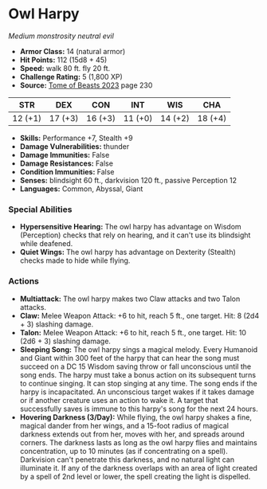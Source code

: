 # Owl Harpy

*Medium* *monstrosity* *neutral evil*

- **Armor Class:** 14 (natural armor)
- **Hit Points:** 112 (15d8 + 45)
- **Speed:** walk 80 ft. fly 20 ft.
- **Challenge Rating:** 5 (1,800 XP)
- **Source:** [Tome of Beasts 2023](https://koboldpress.com/kpstore/product/tome-of-beasts-1-2023-edition/) page 230

| STR | DEX | CON | INT | WIS | CHA |
| --- | --- | --- | --- | --- | --- |
| 12 (+1) | 17 (+3) | 16 (+3) | 11 (+0) | 14 (+2) | 18 (+4) |

- **Skills:** Performance +7, Stealth +9
- **Damage Vulnerabilities:** thunder
- **Damage Immunities:** False
- **Damage Resistances:** False
- **Condition Immunities:** False
- **Senses:** blindsight 60 ft., darkvision 120 ft., passive Perception 12
- **Languages:** Common, Abyssal, Giant

### Special Abilities

- **Hypersensitive Hearing:** The owl harpy has advantage on Wisdom (Perception) checks that rely on hearing, and it can't use its blindsight while deafened.
- **Quiet Wings:** The owl harpy has advantage on Dexterity (Stealth) checks made to hide while flying.

### Actions

- **Multiattack:** The owl harpy makes two Claw attacks and two Talon attacks.
- **Claw:** Melee Weapon Attack: +6 to hit, reach 5 ft., one target. Hit: 8 (2d4 + 3) slashing damage.
- **Talon:** Melee Weapon Attack: +6 to hit, reach 5 ft., one target. Hit: 10 (2d6 + 3) slashing damage.
- **Sleeping Song:** The owl harpy sings a magical melody. Every Humanoid and Giant within 300 feet of the harpy that can hear the song must succeed on a DC 15 Wisdom saving throw or fall unconscious until the song ends. The harpy must take a bonus action on its subsequent turns to continue singing. It can stop singing at any time. The song ends if the harpy is incapacitated. An unconscious target wakes if it takes damage or if another creature uses an action to wake it. A target that successfully saves is immune to this harpy's song for the next 24 hours.
- **Hovering Darkness (3/Day):** While flying, the owl harpy shakes a fine, magical dander from her wings, and a 15-foot radius of magical darkness extends out from her, moves with her, and spreads around corners. The darkness lasts as long as the owl harpy flies and maintains concentration, up to 10 minutes (as if concentrating on a spell). Darkvision can't penetrate this darkness, and no natural light can illuminate it. If any of the darkness overlaps with an area of light created by a spell of 2nd level or lower, the spell creating the light is dispelled.
